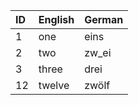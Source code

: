 <!-- internal -->


| ID | English | German |
|:-- |:------- |:------ |
| 1  | one     | eins   |
| 2  | two     | zw\_ei |
| 3  | three   | drei   |
| 12 | twelve  | zwölf  |
